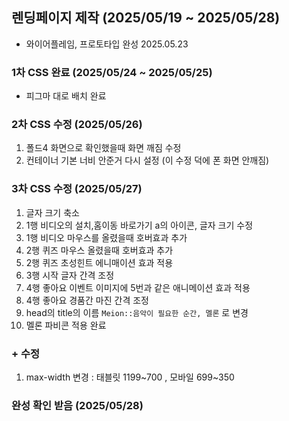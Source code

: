 ## 렌딩페이지 제작 (2025/05/19 ~ 2025/05/28)
* 와이어플레임, 프로토타입 완성 2025.05.23
### 1차 CSS 완료 (2025/05/24 ~ 2025/05/25)
* 피그마 대로 배치 완료
### 2차 CSS 수정 (2025/05/26)
1. 폴드4 화면으로 확인했을때 화면 깨짐 수정
2. 컨테이너 기본 너비 안준거 다시 설정 (이 수정 덕에 폰 화면 안깨짐)
### 3차 CSS 수정 (2025/05/27)
1. 글자 크기 축소
2. 1행 비디오의 설치,홈이동 바로가기 a의 아이콘, 글자 크기 수정
3. 1행 비디오 마우스를 올렸을때 호버효과 추가
4. 2행 퀴즈 마우스 올렸을때 호버효과 추가
5. 2행 퀴즈 초성힌트 에니매이션 효과 적용
6. 3행 시작 글자 간격 조정
7. 4행 좋아요 이벤트 이미지에 5번과 같은 애니메이션 효과 적용
8. 4행 좋아요 경품간 마진 간격 조정
9. head의 title의 이름 `Meion::음악이 필요한 순간, 멜론` 로 변경
10. 멜론 파비콘 적용 완료
### + 수정
1. max-width 변경 : 태블릿 1199~700 , 모바일 699~350
### 완성 확인 받음 (2025/05/28)
